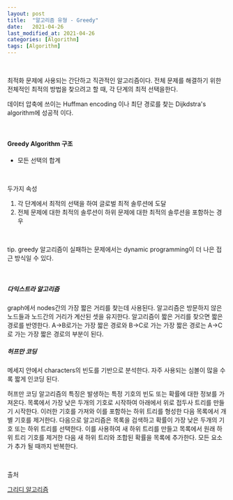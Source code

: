 ```yaml
---
layout: post
title:  "알고리즘 유형 - Greedy"
date:   2021-04-26
last_modified_at: 2021-04-26
categories: [Algorithm]
tags: [Algorithm]
---
```


<br/>

최적화 문제에 사용되는 간단하고 직관적인 알고리즘이다. 전체 문제를 해결하기 위한 전체적인 최적의 방법을 
찾으려고 할 때, 각 단계의 최적 선택을한다.

데이터 압축에 쓰이는 Huffman encoding 이나 최단 경로를 찾는 Dijkdstra's algorithm에 성공적 이다.

<br/>

#### Greedy Algorithm 구조

- 모든 선택의 합계

<br/>

두가지 속성
1. 각 단계에서 최적의 선택을 하여 글로벌 최적 솔루션에 도달
2. 전체 문제에 대한 최적의 솔루션이 하위 문제에 대한 최적의 솔루션을 포함하는 경우

<br/>

tip. greedy 알고리즘이 실패하는 문제에서는 dynamic programming이 더 나은 접근 방식일 수 있다.

<br/>

##### 다익스트라 알고리즘
graph에서 nodes간의 가장 짧은 거리를 찾는데 사용된다. 알고리즘은 방문하지 않은 노드들과 노드간의 거리가 계산된 셋을
유지한다. 알고리즘이 짧은 거리를 찾으면 짧은 경로를 반영한다. A->B로가는 가장 짧은 경로와 B->C로 가는 가장 짧은 경로는
A->C로 가는 가장 짧은 경로의 부분이 된다.

##### 허프만 코딩
메세지 안에서 characters의 빈도를 기반으로 분석한다. 자주 사용되는 심볼이 많을 수 록 짧게 인코딩 된다.

허프만 코딩 알고리즘의 특징은 발생하는 특정 기호의 빈도 또는 확률에 대한 정보를 가져온다. 목록에서 가장 낮은 
두개의 기호로 시작하여 아래에서 위로 접두사 트리를 만들기 시작한다. 이러한 기호를 가져와 이를 포함하는 하위 트리를
형성한 다음 목록에서 개별 기호를 제거한다. 다음으로 알고리즘은 목록을 검색하고 확률이 가장 낮은 두개의 기호 또는 
하위 트리를 선택한다. 이를 사용하여 새 하위 트리를 만들고 목록에서 원래 하위 트리 기호를 제거한 다음 새 하위 트리와
조합된 확률을 목록에 추가한다. 모든 요소가 추가 될 때까지 반복한다. 


<br/>

출처

[그리디 알고리즘](https://brilliant.org/wiki/greedy-algorithm/)